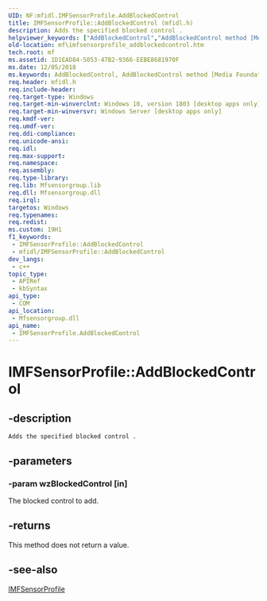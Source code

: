 ```yaml
---
UID: NF:mfidl.IMFSensorProfile.AddBlockedControl
title: IMFSensorProfile::AddBlockedControl (mfidl.h)
description: Adds the specified blocked control .
helpviewer_keywords: ["AddBlockedControl","AddBlockedControl method [Media Foundation]","AddBlockedControl method [Media Foundation]","IMFSensorProfile interface","IMFSensorProfile interface [Media Foundation]","AddBlockedControl method","IMFSensorProfile.AddBlockedControl","IMFSensorProfile::AddBlockedControl","mf.imfsensorprofile_addblockedcontrol","mfidl/IMFSensorProfile::AddBlockedControl"]
old-location: mf\imfsensorprofile_addblockedcontrol.htm
tech.root: mf
ms.assetid: 1D1EAD84-5053-47B2-9366-EEBE8681970F
ms.date: 12/05/2018
ms.keywords: AddBlockedControl, AddBlockedControl method [Media Foundation], AddBlockedControl method [Media Foundation],IMFSensorProfile interface, IMFSensorProfile interface [Media Foundation],AddBlockedControl method, IMFSensorProfile.AddBlockedControl, IMFSensorProfile::AddBlockedControl, mf.imfsensorprofile_addblockedcontrol, mfidl/IMFSensorProfile::AddBlockedControl
req.header: mfidl.h
req.include-header: 
req.target-type: Windows
req.target-min-winverclnt: Windows 10, version 1803 [desktop apps only]
req.target-min-winversvr: Windows Server [desktop apps only]
req.kmdf-ver: 
req.umdf-ver: 
req.ddi-compliance: 
req.unicode-ansi: 
req.idl: 
req.max-support: 
req.namespace: 
req.assembly: 
req.type-library: 
req.lib: Mfsensorgroup.lib
req.dll: Mfsensorgroup.dll
req.irql: 
targetos: Windows
req.typenames: 
req.redist: 
ms.custom: 19H1
f1_keywords:
 - IMFSensorProfile::AddBlockedControl
 - mfidl/IMFSensorProfile::AddBlockedControl
dev_langs:
 - c++
topic_type:
 - APIRef
 - kbSyntax
api_type:
 - COM
api_location:
 - Mfsensorgroup.dll
api_name:
 - IMFSensorProfile.AddBlockedControl
---
```


# IMFSensorProfile::AddBlockedControl


## -description

    Adds the specified blocked control .

## -parameters

### -param wzBlockedControl [in]

The blocked control to add.

## -returns

This method does not return a value.

## -see-also

<a href="https://docs.microsoft.com/windows/desktop/api/mfidl/nn-mfidl-imfsensorprofile">IMFSensorProfile</a>

